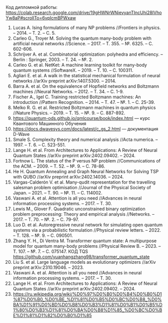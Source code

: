 Код дипломной работы: https://colab.research.google.com/drive/19gHWNrWNievyanTIncUhi28IVhoYw8aP#scrollTo=6vpIcmBPWxaw 

1. Lucas A. Ising formulations of many NP problems //Frontiers in physics. – 2014. – Т. 2. – С. 5. 
2. Carleo G., Troyer M. Solving the quantum many-body problem with artificial neural networks //Science. – 2017. – Т. 355. – №. 6325. – С. 602-606. 
3. Schrijver A. et al. Combinatorial optimization: polyhedra and efficiency. – Berlin : Springer, 2003. – Т. 24. – №. 2. 
4. Carleo G. et al. NetKet: A machine learning toolkit for many-body quantum systems //SoftwareX. – 2019. – Т. 10. – С. 100311. 
5. Agliari E. et al. A walk in the statistical mechanical formulation of neural networks //arXiv preprint arXiv:1407.5300. – 2014. 
6. Barra A. et al. On the equivalence of Hopfield networks and Boltzmann machines //Neural Networks. – 2012. – Т. 34. – С. 1-9. 
7. Fischer A., Igel C. Training restricted Boltzmann machines: An introduction //Pattern Recognition. – 2014. – Т. 47. – №. 1. – С. 25-39. 
8. Melko R. G. et al. Restricted Boltzmann machines in quantum physics //Nature Physics. – 2019. – Т. 15. – №. 9. – С. 887-892. 
9. https://quantum-ods.github.io/qmlcourse/book/index.html — курс Квантового Машинного Обучения 
10. https://docs.dwavesys.com/docs/latest/c_gs_2.html — документация D-Wave 
11. Smale S. Complexity theory and numerical analysis //Acta numerica. – 1997. – Т. 6. – С. 523-551. 
12. Lange H. et al. From Architectures to Applications: A Review of Neural Quantum States //arXiv preprint arXiv:2402.09402. – 2024. 
13. Fortnow L. The status of the P versus NP problem //Communications of the ACM. – 2009. – Т. 52. – №. 9. – С. 78-86. 
14. He H. Quantum Annealing and Graph Neural Networks for Solving TSP with QUBO //arXiv preprint arXiv:2402.14036. – 2024. 
15. Vargas-Calderón V. et al. Many-qudit representation for the travelling salesman problem optimisation //Journal of the Physical Society of Japan. – 2021. – Т. 90. – №. 11. – С. 114002. 
16. Vaswani A. et al. Attention is all you need //Advances in neural information processing systems. – 2017. – Т. 30. 
17. Lewis M., Glover F. Quadratic unconstrained binary optimization problem preprocessing: Theory and empirical analysis //Networks. – 2017. – Т. 70. – №. 2. – С. 79-97. 
18. Luo D. et al. Autoregressive neural network for simulating open quantum systems via a probabilistic formulation //Physical review letters. – 2022. – Т. 128. – №. 9. – С. 090501.
19. Zhang Y. H., Di Ventra M. Transformer quantum state: A multipurpose model for quantum many-body problems //Physical Review B. – 2023. – Т. 107. – №. 7. – С. 075147.
КОД TQS https://github.com/yuanhangzhang98/transformer_quantum_state
20. Liu S. et al. Large language models as evolutionary optimizers //arXiv preprint arXiv:2310.19046. – 2023.
21. Vaswani A. et al. Attention is all you need //Advances in neural information processing systems. – 2017. – Т. 30.
22. Lange H. et al. From Architectures to Applications: A Review of Neural Quantum States //arXiv preprint arXiv:2402.09402. – 2024.
23. https://ru.wikipedia.org/wiki/%D0%97%D0%B0%D0%B4%D0%B0%D1%87%D0%B0_%D0%BE_%D1%81%D0%B5%D0%BC%D0%B8_%D0%BA%D1%91%D0%BD%D0%B8%D0%B3%D1%81%D0%B1%D0%B5%D1%80%D0%B3%D1%81%D0%BA%D0%B8%D1%85_%D0%BC%D0%BE%D1%81%D1%82%D0%B0%D1%85
